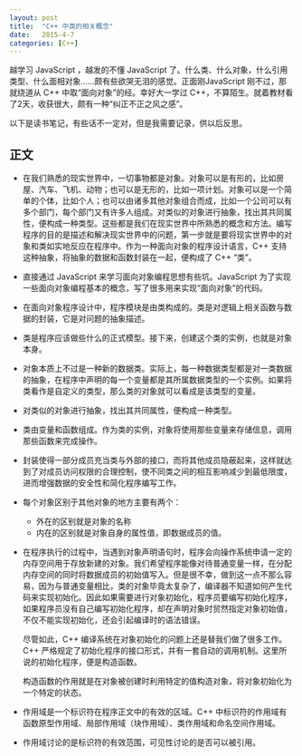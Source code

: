 ```yaml
---
layout: post
title:  "C++ 中类的相关概念"
date:   2015-4-7
categories: [C++]
---
```


越学习 JavaScript ，越发的不懂 JavaScript 了。什么类、什么对象，什么引用类型、什么面相对象……颇有些欲哭无泪的感觉。正面刚JavaScript 刚不过，那就绕道从 C++ 中取“面向对象”的经。幸好大一学过 C++，不算陌生。就着教材看了2天，收获很大，颇有一种“纠正不正之风之感”。

以下是读书笔记，有些话不一定对，但是我需要记录，供以后反思。

## 正文

- 在我们熟悉的现实世界中，一切事物都是对象。对象可以是有形的，比如房屋、汽车、飞机、动物；也可以是无形的，比如一项计划。对象可以是一个简单的个体，比如个人；也可以由诸多其他对象组合而成，比如一个公司可以有多个部门，每个部门又有许多人组成。对类似的对象进行抽象，找出其共同属性，便构成一种类型。这些都是我们在现实世界中所熟悉的概念和方法。编写程序的目的是描述和解决现实世界中的问题，第一步就是要将现实世界中的对象和类如实地反应在程序中。作为一种面向对象的程序设计语言，C++ 支持这种抽象，将抽象的数据和函数封装在一起，便构成了 C++ “类”。

- 直接通过 JavaScript 来学习面向对象编程思想有些坑。JavaScript 为了实现一些面向对象编程基本的概念，写了很多用来实现“面向对象”的代码。

- 在面向对象程序设计中，程序模块是由类构成的。类是对逻辑上相关函数与数据的封装，它是对问题的抽象描述。

- 类是程序应该做些什么的正式模型。接下来，创建这个类的实例，也就是对象本身。

- 对象本质上不过是一种新的数据类。实际上，每一种数据类型都是对一类数据的抽象，在程序中声明的每一个变量都是其所属数据类型的一个实例。如果将类看作是自定义的类型，那么类的对象就可以看成是该类型的变量。

- 对类似的对象进行抽象，找出其共同属性，便构成一种类型。

- 类由变量和函数组成。作为类的实例，对象将使用那些变量来存储信息，调用那些函数来完成操作。

- 封装使得一部分成员充当类与外部的接口，而将其他成员隐蔽起来，这样就达到了对成员访问权限的合理控制，使不同类之间的相互影响减少到最低限度，进而增强数据的安全性和简化程序编写工作。

- 每个对象区别于其他对象的地方主要有两个：

  - 外在的区别就是对象的名称
  - 内在的区别就是对象自身的属性值，即数据成员的值。

- 在程序执行的过程中，当遇到对象声明语句时，程序会向操作系统申请一定的内存空间用于存放新建的对象。我们希望程序能像对待普通变量一样，在分配内存空间的同时将数据成员的初始值写入。但是很不幸，做到这一点不那么容易，因为与普通变量相比，类的对象毕竟太复杂了，编译器不知道如何产生代码来实现初始化。因此如果需要进行对象初始化，程序员要编写初始化程序，如果程序员没有自己编写初始化程序，却在声明对象时贸然指定对象初始值，不仅不能实现初始化，还会引起编译时的语法错误。

    尽管如此，C++ 编译系统在对象初始化的问题上还是替我们做了很多工作。C++ 严格规定了初始化程序的接口形式，并有一套自动的调用机制。这里所说的初始化程序，便是构造函数。

    构造函数的作用就是在对象被创建时利用特定的值构造对象，将对象初始化为一个特定的状态。


- 作用域是一个标识符在程序正文中的有效的区域。C++ 中标识符的作用域有函数原型作用域、局部作用域（块作用域）、类作用域和命名空间作用域。

- 作用域讨论的是标识符的有效范围，可见性讨论的是否可以被引用。
